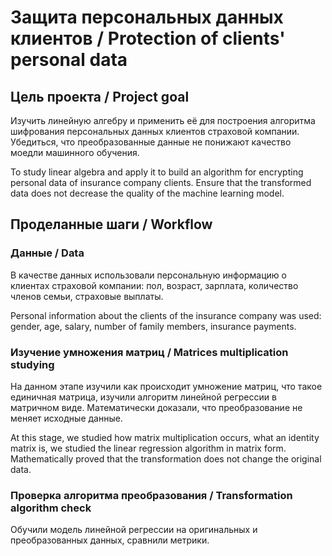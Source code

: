# Защита персональных данных клиентов / Protection of clients' personal data

## Цель проекта / Project goal
Изучить линейную алгебру и применить её для построения алгоритма шифрования персональных данных клиентов страховой компании. Убедиться, что преобразованные данные не понижают качество моедли машинного обучения.

To study linear algebra and apply it to build an algorithm for encrypting personal data of insurance company clients. Ensure that the transformed data does not decrease the quality of the machine learning model.

## Проделанные шаги / Workflow

### Данные / Data
В качестве данных использовали персональную информацию о клиентах страховой компании: пол, возраст, зарплата, количество членов семьи, страховые выплаты.

Personal information about the clients of the insurance company was used: gender, age, salary, number of family members, insurance payments.

### Изучение умножения матриц / Matrices multiplication studying
На данном этапе изучили как происходит умножение матриц, что такое единичная матрица, изучили алгоритм линейной регрессии в матричном виде. Математически доказали, что преобразование не меняет исходные данные.

At this stage, we studied how matrix multiplication occurs, what an identity matrix is, we studied the linear regression algorithm in matrix form. Mathematically proved that the transformation does not change the original data.

### Проверка алгоритма преобразования / Transformation algorithm check
Обучили модель линейной регрессии на оригинальных и преобразованных данных, сравнили метрики.
